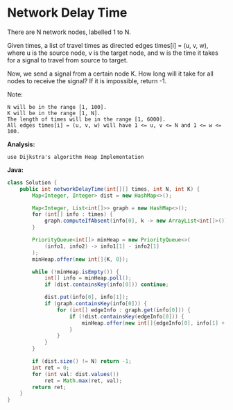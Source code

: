 # Network Delay Time

There are N network nodes, labelled 1 to N.

Given times, a list of travel times as directed edges times[i] = (u, v, w), where u is the source node, v is the target node, and w is the time it takes for a signal to travel from source to target.

Now, we send a signal from a certain node K. How long will it take for all nodes to receive the signal? If it is impossible, return -1.

Note:

    N will be in the range [1, 100].
    K will be in the range [1, N].
    The length of times will be in the range [1, 6000].
    All edges times[i] = (u, v, w) will have 1 <= u, v <= N and 1 <= w <= 100.

**Analysis:**
```
use Dijkstra's algorithm Heap Implementation
```

**Java:**
```java
class Solution {
    public int networkDelayTime(int[][] times, int N, int K) {
        Map<Integer, Integer> dist = new HashMap<>();

        Map<Integer, List<int[]>> graph = new HashMap<>();
        for (int[] info : times) {
            graph.computeIfAbsent(info[0], k -> new ArrayList<int[]>()).add(new int[]{info[1], info[2]});
        }

        PriorityQueue<int[]> minHeap = new PriorityQueue<>(
            (info1, info2) -> info1[1] - info2[1]
        );
        minHeap.offer(new int[]{K, 0});

        while (!minHeap.isEmpty()) {
            int[] info = minHeap.poll();
            if (dist.containsKey(info[0])) continue;

            dist.put(info[0], info[1]);
            if (graph.containsKey(info[0])) {
                for (int[] edgeInfo : graph.get(info[0])) {
                    if (!dist.containsKey(edgeInfo[0])) {
                        minHeap.offer(new int[]{edgeInfo[0], info[1] + edgeInfo[1]});
                    }
                }
            }
        }

        if (dist.size() != N) return -1;
        int ret = 0;
        for (int val: dist.values())
            ret = Math.max(ret, val);
        return ret;
    }
}
```